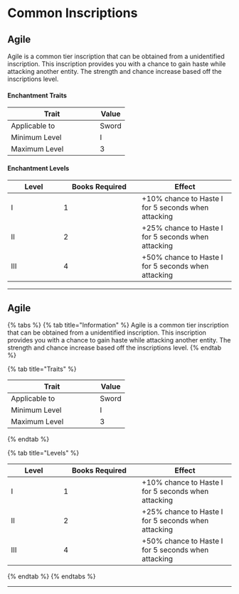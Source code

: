 # Common Inscriptions

## Agile

Agile is a common tier inscription that can be obtained from a unidentified inscription. This inscription provides you with a chance to gain haste while attacking another entity. The strength and chance increase based off the inscriptions level.

#### Enchantment Traits

<table data-full-width="false"><thead><tr><th width="184">Trait</th><th>Value</th></tr></thead><tbody><tr><td>Applicable to</td><td>Sword</td></tr><tr><td>Minimum Level</td><td>I</td></tr><tr><td>Maximum Level</td><td>3</td></tr></tbody></table>

#### Enchantment Levels

<table><thead><tr><th width="102.33333333333331">Level</th><th width="160">Books Required</th><th>Effect</th></tr></thead><tbody><tr><td>I</td><td>1</td><td>+10% chance to Haste I for 5 seconds when attacking</td></tr><tr><td>II</td><td>2</td><td>+25% chance to Haste I for 5 seconds when attacking</td></tr><tr><td>III</td><td>4</td><td>+50% chance to Haste I for 5 seconds when attacking</td></tr></tbody></table>

***

## Agile

{% tabs %}
{% tab title="Information" %}
Agile is a common tier inscription that can be obtained from a unidentified inscription. This inscription provides you with a chance to gain haste while attacking another entity. The strength and chance increase based off the inscriptions level.
{% endtab %}

{% tab title="Traits" %}
<table data-full-width="false"><thead><tr><th width="184">Trait</th><th>Value</th></tr></thead><tbody><tr><td>Applicable to</td><td>Sword</td></tr><tr><td>Minimum Level</td><td>I</td></tr><tr><td>Maximum Level</td><td>3</td></tr></tbody></table>
{% endtab %}

{% tab title="Levels" %}
<table><thead><tr><th width="102.33333333333331">Level</th><th width="160">Books Required</th><th>Effect</th></tr></thead><tbody><tr><td>I</td><td>1</td><td>+10% chance to Haste I for 5 seconds when attacking</td></tr><tr><td>II</td><td>2</td><td>+25% chance to Haste I for 5 seconds when attacking</td></tr><tr><td>III</td><td>4</td><td>+50% chance to Haste I for 5 seconds when attacking</td></tr></tbody></table>
{% endtab %}
{% endtabs %}

***
